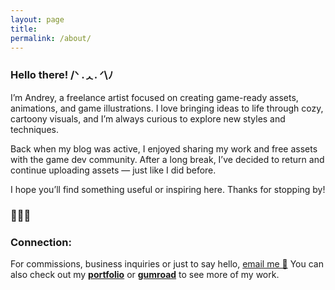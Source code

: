 ```yaml
---
layout: page
title: 
permalink: /about/
---
```


<h3 class="centered">Hello there! /ᐠ .ᆺ. ᐟ\ﾉ</h3>

I’m Andrey, a freelance artist focused on creating game-ready assets, animations, and game illustrations. I love bringing ideas to life through cozy, cartoony visuals, and I’m always curious to explore new styles and techniques.

Back when my blog was active, I enjoyed sharing my work and free assets with the game dev community. After a long break, I’ve decided to return and continue uploading assets — just like I did before.

I hope you’ll find something useful or inspiring here. Thanks for stopping by!

### 💜💜💜

### Connection:
For commissions, business inquiries or just to say hello, [email me 📧](mailto:to.murlyka@gmail.com)
You can also check out my **[portfolio](https://www.behance.net/murlyka)** or **[gumroad](https://akylrum.gumroad.com/)** to see more of my work.  




